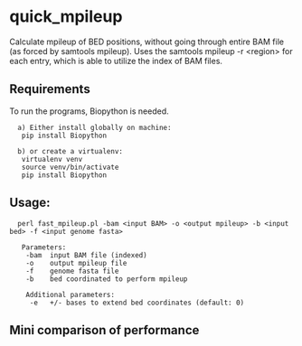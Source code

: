 # quick_mpileup

Calculate mpileup of BED positions, without going through entire BAM file (as forced by samtools mpileup). Uses the samtools mpileup -r \<region\> for each entry, which is able to utilize the index of BAM files.

## Requirements
To run the programs, Biopython is needed.

      a) Either install globally on machine: 
       pip install Biopython

      b) or create a virtualenv:
       virtualenv venv
       source venv/bin/activate
       pip install Biopython
     
## Usage:

      perl fast_mpileup.pl -bam <input BAM> -o <output mpileup> -b <input bed> -f <input genome fasta>
      
       Parameters:
        -bam  input BAM file (indexed)
        -o    output mpileup file
        -f    genome fasta file
        -b    bed coordinated to perform mpileup
        
        Additional parameters:
         -e   +/- bases to extend bed coordinates (default: 0)
        
## Mini comparison of performance
